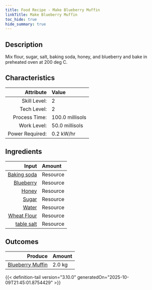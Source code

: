 ```yaml
---
title: Food Recipe - Make Blueberry Muffin
linkTitle: Make Blueberry Muffin
toc_hide: true
hide_summary: true
---
```

<!-- This is generated by the MarsSim HelpGenertor, do not edit. -->

## Description
Mix flour, sugar, salt, baking soda, honey, and blueberry&#10;&#9;&#9;&#9;and bake in preheated oven at 200 deg C. 

## Characteristics

| Attribute      | Value |
|--------:|:------|
|Skill Level:|2|
|Tech Level:|2|
|Process Time:|100.0 millisols|
|Work Level:|50.0 millisols|
|Power Required:|0.2 kW/hr|

## Ingredients

| Input      | Amount |
|--------:|:------|
|[Baking soda](/docs/definitions/resource/baking-soda)|Resource|0.1 kg|
|[Blueberry](/docs/definitions/resource/blueberry)|Resource|0.2 kg|
|[Honey](/docs/definitions/resource/honey)|Resource|0.1 kg|
|[Sugar](/docs/definitions/resource/sugar)|Resource|0.2 kg|
|[Water](/docs/definitions/resource/water)|Resource|2.0 kg|
|[Wheat Flour](/docs/definitions/resource/wheat-flour)|Resource|1.5 kg|
|[table salt](/docs/definitions/resource/table-salt)|Resource|0.1 kg|

## Outcomes


| Produce      | Amount |
|--------:|:------|
|[Blueberry Muffin](/docs/definitions/resource/blueberry-muffin)|2.0 kg|



{{< definition-tail version="3.10.0" generatedOn="2025-10-09T21:45:01.8754429" >}}



